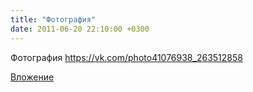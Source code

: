 ```yaml
---
title: "Фотография"
date: 2011-06-20 22:10:00 +0300
---
```


Фотография
https://vk.com/photo41076938_263512858

[Вложение](https://vk.com/photo41076938_263512858)
